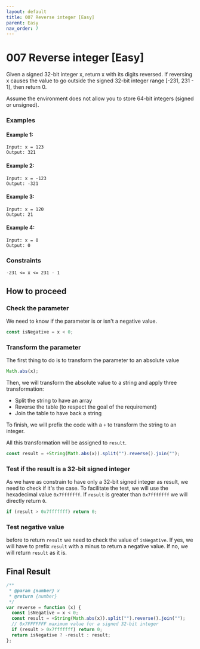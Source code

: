 ```yaml
---
layout: default
title: 007 Reverse integer [Easy]
parent: Easy
nav_order: 7
---
```


# 007 Reverse integer [Easy]

Given a signed 32-bit integer x, return x with its digits reversed. If reversing x causes the value to go outside the signed 32-bit integer range [-231, 231 - 1], then return 0.

Assume the environment does not allow you to store 64-bit integers (signed or unsigned).

### Examples

#### Example 1:

```
Input: x = 123
Output: 321
```

#### Example 2:

```
Input: x = -123
Output: -321
```

#### Example 3:

```
Input: x = 120
Output: 21
```

#### Example 4:

```
Input: x = 0
Output: 0
```

### Constraints

```
-231 <= x <= 231 - 1
```

## How to proceed

### Check the parameter

We need to know if the parameter is or isn't a negative value.

```javascript
const isNegative = x < 0;
```

### Transform the parameter

The first thing to do is to transform the parameter to an absolute value

```javascript
Math.abs(x);
```

Then, we will transform the absolute value to a string and apply three transformation:

- Split the string to have an array
- Reverse the table (to respect the goal of the requirement)
- Join the table to have back a string

To finish, we will prefix the code with a `+` to transform the string to an integer.

All this transformation will be assigned to `result`.

```javascript
const result = +String(Math.abs(x)).split("").reverse().join("");
```

### Test if the result is a 32-bit signed integer

As we have as constrain to have only a 32-bit signed integer as result, we need to check if it's the case.
To facilitate the test, we will use the hexadecimal value `0x7fffffff`.
If `result` is greater than `0x7fffffff` we will directly return `0`.

```javascript
if (result > 0x7fffffff) return 0;
```

### Test negative value

before to return `result` we need to check the value of `isNegative`.
If yes, we will have to prefix `result` with a minus to return a negative value.
If no, we will return `result` as it is.

## Final Result

```javascript
/**
 * @param {number} x
 * @return {number}
 */
var reverse = function (x) {
  const isNegative = x < 0;
  const result = +String(Math.abs(x)).split("").reverse().join("");
  // 0x7FFFFFFF maximum value for a signed 32-bit integer
  if (result > 0x7fffffff) return 0;
  return isNegative ? -result : result;
};
```
